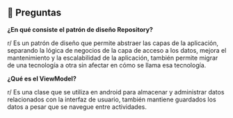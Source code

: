 ## 📝 Preguntas

**¿En qué consiste el patrón de diseño Repository?**

r/  Es un patrón de diseño que permite abstraer las capas de la aplicación, separando la lógica de negocios de la capa de acceso a los datos, mejora el mantenimiento y la escalabilidad de la aplicación, también permite migrar de una tecnología a otra sin afectar en cómo se llama esa tecnología.

**¿Qué es el ViewModel?**

r/ Es una clase que se utiliza en android para almacenar y administrar datos relacionados con la interfaz de usuario, también mantiene guardados los datos a pesar que se navegue entre actividades.

